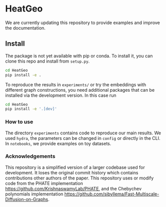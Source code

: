 # HeatGeo

<!-- WARNING: THIS FILE WAS AUTOGENERATED! DO NOT EDIT! -->

We are currently updating this repository to provide examples and
improve the documentation.

## Install

The package is not yet available with pip or conda. To install it, you
can clone this repo and install from `setup.py`.

``` sh
cd HeatGeo
pip install -e .
```

To reproduce the results in `experiments/` or try the embeddings with
different graph constructions, you need additional packages that can be
installed via the development version. In this case run

``` sh
cd HeatGeo
pip install -e '.[dev]'
```

### How to use

The directory `experiments` contains code to reproduce our main results.
We used `hydra`, the parameters can be changed in `config` or directly
in the CLI. In `notebooks`, we provide examples on toy datasets.

### Acknowledgements

This repository is a simplified version of a larger codebase used for
development. It loses the original commit history which contains
contributions other authors of the paper. This repository uses or modify
code from the PHATE implementation
https://github.com/KrishnaswamyLab/PHATE, and the Chebychev polynomials
implementation
https://github.com/sibyllema/Fast-Multiscale-Diffusion-on-Graphs.
